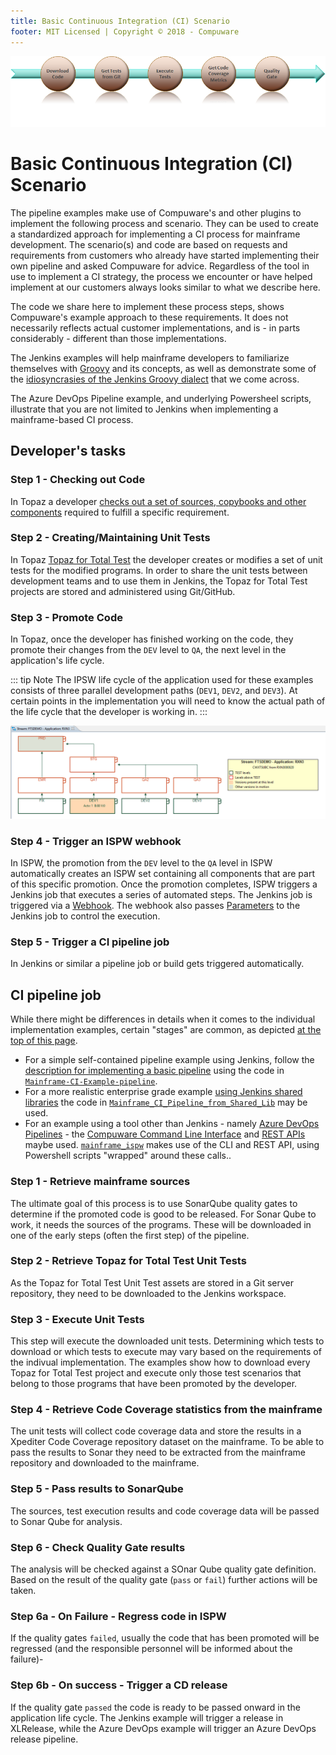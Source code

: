 ```yaml
---
title: Basic Continuous Integration (CI) Scenario
footer: MIT Licensed | Copyright © 2018 - Compuware
---
```


![Toolchain](../pipelines/images/general_pipeline.png)

# Basic Continuous Integration (CI) Scenario

The pipeline examples make use of Compuware's and other plugins to implement the following process and scenario. They can be used to create a standardized approach for implementing a CI process for mainframe development. The scenario(s) and code are based on requests and requirements from customers who already have started implementing their own pipeline and asked Compuware for advice. Regardless of the tool in use to implement a CI strategy, the process we encounter or have helped implement at our customers always looks similar to what we describe here.

The code we share here to implement these process steps, shows Compuware's example approach to these requirements. It does not necessarily reflects actual customer implementations, and is - in parts considerably - different than those implementations.

The Jenkins examples will help mainframe developers to familiarize themselves with [Groovy](http://groovy-lang.org/documentation.html) and its concepts, as well as demonstrate some of the [idiosyncrasies of the Jenkins Groovy dialect](../guidelines/jenkins_groovy) that we come across.

The Azure DevOps Pipeline example, and underlying Powersheel scripts, illustrate that you are not limited to Jenkins when implementing a mainframe-based CI process.  

## Developer's tasks

### Step 1 - Checking out Code
In Topaz a developer [checks out a set of sources, copybooks and other components](../guidelines/ispw/ispw_setup.md) required to fulfill a specific requirement.

### Step 2 -  Creating/Maintaining Unit Tests
In Topaz [Topaz for Total Test](../guidelines/ttt/ttt_scenario.md) the developer creates or modifies a set of unit tests for the modified programs. In order to share the unit tests between development teams and to use them in Jenkins, the Topaz for Total Test projects are stored and administered using Git/GitHub.

### Step 3 - Promote Code
In Topaz, once the developer has finished working on the code, they promote their changes from the `DEV` level to `QA`, the next level in the application's life cycle.

::: tip Note
The IPSW life cycle of the application used for these examples consists of three parallel development paths (`DEV1`, `DEV2`, and `DEV3`). At certain points in the implementation you will need to know the actual path of the life cycle that the developer is working in.
:::

![ISPW Life Cylce](../guidelines/images/ISPW_life_cycle.png)

### Step 4 - Trigger an ISPW webhook
In ISPW, the promotion from the `DEV` level to the `QA` level in ISPW automatically creates an ISPW set containing all components that are part of this specific promotion. Once the promotion completes, ISPW triggers a Jenkins job that executes a series of automated steps.  The Jenkins job is triggered via a [Webhook](../tool_configuration/webhook_setup.md).  The webhook also passes [Parameters](../advanced_pipelines/parameters.md) to the Jenkins job to control the execution.

### Step 5 - Trigger a CI pipeline job
In Jenkins or similar a pipeline job or build gets triggered automatically.  

## CI pipeline job
While there might be differences in details when it comes to the individual implementation examples, certain "stages" are common, as depicted [at the top of this page](#basic-continuous-integration-ci-scenario).
  - For a simple self-contained pipeline example using Jenkins, follow the [description for implementing a basic pipeline](./basic_example_pipeline.md) using the code in [`Mainframe-CI-Example-pipeline`](https://github.com/cpwr-devops/DevOps-Examples/blob/master/src/Jenkinsfile/Mainframe-CI-Example-pipeline.jenkinsfile).
  - For a more realistic enterprise grade example [using Jenkins shared libraries](../advanced_pipelines/readme.md#mainframe-ci-pipeline-from-shared-lib) the code in [`Mainframe_CI_Pipeline_from_Shared_Lib`](https://github.com/cpwr-devops/DevOps-Examples/blob/master/vars\Mainframe_CI_Pipeline_from_Shared_Lib.groovy) may be used.
  - For an example using a tool other than Jenkins - namely [Azure DevOps Pipelines](./alternatives_to_jenkins.md#an-example-using-azure-devops-pipelines) - the [Compuware Command Line Interface](../apis/topaz_cli.md) and [REST APIs](../apis/rest_api.md) maybe used. [`mainframe_ispw`](https://github.com/cpwr-devops/DevOps-Examples/blob/master/src\misc-examples\AzureDevOps\PipelineYAML\mainframe_ispw.yaml) makes use of the CLI and REST API, using Powershell scripts "wrapped" around these calls..

### Step 1 - Retrieve mainframe sources
The ultimate goal of this process is to use SonarQube quality gates to determine if the promoted code is good to be released. For Sonar Qube to work, it needs the sources of the programs. These will be downloaded in one of the early steps (often the first step) of the pipeline. 

### Step 2 - Retrieve Topaz for Total Test Unit Tests
As the Topaz for Total Test Unit Test assets are stored in a Git server repository, they need to be downloaded to the Jenkins workspace.

### Step 3 - Execute Unit Tests
This step will execute the downloaded unit tests. Determining which tests to download or which tests to execute may vary based on the requirements of the indivual implementation. The examples show how to download every Topaz for Total Test project and execute only those test scenarios that belong to those programs that have been promoted by the developer.

### Step 4 - Retrieve Code Coverage statistics from the mainframe
The unit tests will collect code coverage data and store the results in a Xpediter Code Coverage repository dataset on the mainframe. To be able to pass the results to Sonar they need to be extracted from the mainframe repository and downloaded to the mainframe.

### Step 5 - Pass results to SonarQube
The sources, test execution results and code coverage data will be passed to Sonar Qube for analysis.

### Step 6 - Check Quality Gate results
The analysis will be checked against a SOnar Qube quality gate definition. Based on the result of the quality gate (`pass` or `fail`) further actions will be taken.

### Step 6a - On Failure - Regress code in ISPW
If the quality gates `failed`, usually the code that has been promoted will be regressed (and the responsible personnel will be informed about the failure)-

### Step 6b - On success - Trigger a CD release
If the quality gate `passed` the code is ready to be passed onward in the application life cycle. The Jenkins example will trigger a release in XLRelease, while the Azure DevOps example will trigger an Azure DevOps release pipeline.
<!--stackedit_data:
eyJoaXN0b3J5IjpbLTE4NDM5NjY0MywtMjA5NjEyNTc4NiwtND
k3ODgzMzg1XX0=
-->